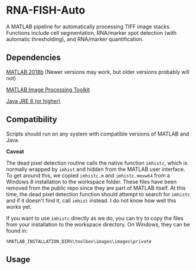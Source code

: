 # RNA-FISH-Auto

A MATLAB pipeline for automatically processing TIFF image stacks. Functions include cell segmentation, RNA/marker spot detection (with automatic thresholding), and RNA/marker quantification.

## Dependencies
[MATLAB 2018b](https://www.mathworks.com/products/get-matlab.html?s_tid=gn_getml) (Newer versions may work, but older versions probably will not)

[MATLAB Image Processing Toolkit](https://www.mathworks.com/solutions/image-video-processing.html)

[Java JRE 8 (or higher)](https://www.java.com/en/download/manual.jsp)

## Compatibility
Scripts should run on any system with compatible versions of MATLAB and Java.

**Caveat**

The dead pixel detection routine calls the native function `imhistc`, which is normally wrapped by `imhist` and hidden from the MATLAB user interface. To get around this, we copied `imhistc.m` and `imhistc.mexw64` from a Windows 8 installation to the workspace folder. These files have been removed from the public repo since they are part of MATLAB itself. At this time, the dead pixel detection function should attempt to search for `imhistc` and if it doesn't find it, call `imhist` instead. I do not know how well this works yet.

If you want to use `imhistc` directly as we do, you can try to copy the files from your installation to the workspace directory. On Windows, they can be found in:

`%MATLAB_INSTALLATION_DIR%\toolbox\images\images\private`

## Usage
